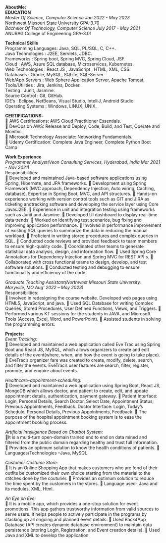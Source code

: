 **AboutMe:**<br>
**EDUCATION**<br>
*Master Of Science, Computer Science                                                  Jan 2022 - May 2023*<br>
Northwest Missouri State University                        GPA-3.70<br>
*Bachelor Of Technology, Computer Science                                             July 2017 - May 2021*<br>
ANURAG College of Engineering                              GPA-3.01<br>

**Technical Skills**<br>
Programming Languages: Java, SQL, PL/SQL, C, C++.<br>
Java Technologies : J2EE, Servlets, JDBC.<br>
Frameworks : Spring boot, Spring MVC, Spring Cloud, JSF.<br>
Cloud : AWS, Azure SQL database, Microservices, Kubernetes.<br>
Web Technologies : React JS , JavaScript , HTML, XML, CSS.<br>
Databases : Oracle, MySQL, SQLite, SQL-Server<br>
Web/App Servers : Web Sphere Application Server, Apache Tomcat.<br>
Tools/Utilities : Jira, Jenkins, Docker.<br>
Testing : Junit, Jasmine.<br>
Source Control : Git, GitHub.<br>
IDE’s : Eclipse, NetBeans, Visual Studio, IntelliJ, Android Studio.<br>
Operating Systems : Windows, LINUX, UNIX.<br>

**CERTIFICATIONS:**<br>
 AWS Certifications: AWS Cloud Practitioner Essentials.<br>
 DevOps on AWS: Release and Deploy, Code, Build, and Test, Operate and Monitor.<br>
 Microsoft Technology Associate: Networking Fundamentals.<br>
 Udemy Certification: Complete Java Engineer, Complete Python Boot Camp<br>

**Work Experience**<br>
*Programmer Analyst(Veon Consulting Services, Hyderabad, India Mar 2021 - Nov 2021)*<br>
Responsibilities:<br>
 Developed and maintained Java-based software applications using Spring, Hibernate, and JPA frameworks.
 Development using Spring Framework (MVC approach, Dependency Injection, Auto wiring, Caching,
database). Expertise in Spring Boot, MVC, and API structures.
 Hands-on experience working with version control tools such as GIT and JIRA as ticketing andtracking
software and developing the service layer using Core Java/J2EE.
 Experience in unit and integration testing using frameworks such as Junit and Jasmine.
 Developed UI dashboard to display real-time data trends.
 Worked on identifying test scenarios, bug fixing and improving application performance.
 Involved in performance improvement of existing SQL queries to summarize the data in reducing the
manual workload.
 Proficient in writing stored procedures and complex queries in SQL.
 Conducted code reviews and provided feedback to team members to ensure high-quality code.
 Coordinated other teams to generate statistical data analysis, design, and information flow.
 Used Spring Core Annotations for Dependency Injection and Spring MVC for REST API s.
 Collaborated with cross functional teams to design, develop, and test software solutions.
 Conducted testing and debugging to ensure functionality and efficiency of the code.

*Graduate Teaching Assistant(Northwest Missouri State University, Maryville, MO Aug' 2022 – May 2023)*<br>
Responsibilities:<br>
 Involved in redesigning the course website. Developed web pages using HTML5, JavaScript, and java.
 Used SQL Database for writing Complex Queries, Stored Procedures, User Defined Functions, Views, and
Triggers.
 Performed various KT sessions for the students in JAVA, and Microsoft Tools (Access, Excel, Word, and
PowerPoint).
 Assisted students in solving the programming errors.

**Projects:**<br>
*Event Tracking:*<br>
 Developed and maintained a web application called Eve Trac using Spring Boot and React JS, MySQL, which
allows organizers to create and edit details of the event(where, when, and how the event is going to take
place).
 EveTrac’s organizer fare was created to create, modify, delete, search, and filter the events. EveTrac’s user
features are search, filter, register, promote, and enquire about events.

*Healthcare-appointment-scheduling:*<br>
 Developed and maintained a web application using Spring Boot, React JS, MongoDB which allows doctor, and
patient to create, edit, and update appointment details, authentication, payment gateway.
 Patient Interface: Login, Personal Details, Search Doctor, Select Date, Appointment Status, Previous
Appointments, Feedback. Doctor Interface: Login, Today’s Schedule, Personal Details, Previous
Appointments, Feedback.
 The purpose of the hospital appointment booking system is to ease the appointment booking process.

*Artificial Intelligence Based on Chatbot System:*<br>
It is a multi-turn open-domain trained end to end on data mined and filtered from the public domain regarding healthy and
trust full information.
 Provides an optimum solution to know the health conditions of patients.
 Languages/Technologies –Java, MySQL.

*Customer Costume Store:*<br>
 It is an Online Shopping App that makes customers who are fond of their outfits be customized their own choice starting from
the material to the stitches done by the couturier.
 Provides an optimum solution to reduce the time spent by the customers in the stores.
 Language used- Java and its modules, XML, Html.

*An Eye on Eve:*<br>
 It is a mobile app, which provides a one-stop solution for event promotions. This app gathers trustworthy information from valid
sources to serve users. It helps people to actively participate in the programs by stacking up all ongoing and planned event
details.
 Used Back4App Database (API creates dynamic database environment) to maintain data persistence (storing Login, Registration,
and Event creation details).
 Used Java and XML to develop the application
